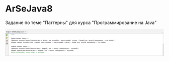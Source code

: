 # ArSeJava8

Задание по теме "Паттерны" для курса "Программирование на Java"

![Screenshot](screen.PNG)
